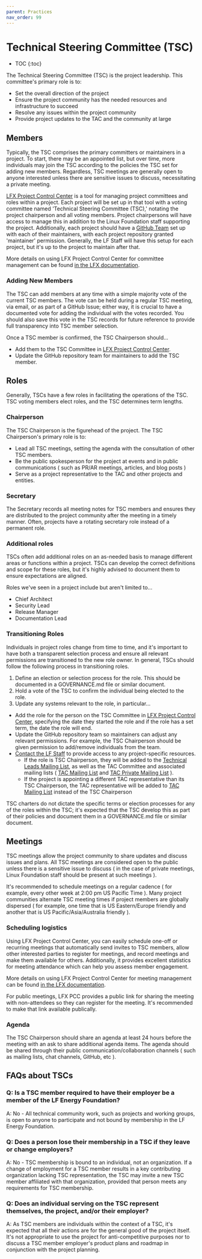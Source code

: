 ```yaml
---
parent: Practices
nav_order: 99
---
```


# Technical Steering Committee (TSC)

* TOC
{:toc}

The Technical Steering Committee (TSC) is the project leadership. This committee's primary role is to:

- Set the overall direction of the project
- Ensure the project community has the needed resources and infrastructure to succeed
- Resolve any issues within the project community
- Provide project updates to the TAC and the community at large

## Members

Typically, the TSC comprises the primary committers or maintainers in a project. To start, there may be an appointed list, but over time, more individuals may join the TSC according to the policies the TSC set for adding new members. Regardless, TSC meetings are generally open to anyone interested unless there are sensitive issues to discuss, necessitating a private meeting.

[LFX Project Control Center] is a tool for managing project committees and roles within a project. Each project will be set up in that tool with a voting committee named 'Technical Steering Committee (TSC),' notating the project chairperson and all voting members. Project chairpersons will have access to manage this in addition to the Linux Foundation staff supporting the project. Additionally, each project should have a [GitHub Team][GitHub Teams Docs] set up with each of their maintainers, with each project repository granted 'maintainer' permission. Generally, the LF Staff will have this setup for each project, but it's up to the project to maintain after that.

More details on using LFX Project Control Center for committee management can be found [in the LFX documentation][LFX PCC Committee Management Docs].

### Adding New Members

The TSC can add members at any time with a simple majority vote of the current TSC members. The vote can be held during a regular TSC meeting, via email, or as part of a GitHub Issue; either way, it is crucial to have a documented vote for adding the individual with the votes recorded. You should also save this vote in the TSC records for future reference to provide full transparency into TSC member selection.

Once a TSC member is confirmed, the TSC Chairperson should...

- Add them to the TSC Committee in [LFX Project Control Center].
- Update the GitHub repository team for maintainers to add the TSC member.

## Roles

Generally, TSCs have a few roles in facilitating the operations of the TSC. TSC voting members elect roles, and the TSC determines term lengths.

### Chairperson

The TSC Chairperson is the figurehead of the project. The TSC Chairperson's primary role is to:

- Lead all TSC meetings, setting the agenda with the consultation of other TSC members.
- Be the public spokesperson for the project at events and in public communications ( such as PR/AR meetings, articles, and blog posts )
- Serve as a project representative to the TAC and other projects and entities.

### Secretary

The Secretary records all meeting notes for TSC members and ensures they are distributed to the project community after the meeting in a timely manner. Often, projects have a rotating secretary role instead of a permanent role.

### Additional roles

TSCs often add additional roles on an as-needed basis to manage different areas or functions within a project. TSCs can develop the correct definitions and scope for these roles, but it's highly advised to document them to ensure expectations are aligned.

Roles we've seen in a project include but aren't limited to...

- Chief Architect
- Security Lead
- Release Manager
- Documentation Lead

### Transitioning Roles

Individuals in project roles change from time to time, and it's important to have both a transparent selection process and ensure all relevant permissions are transitioned to the new role owner. In general, TSCs should follow the following process in transitioning roles.

1) Define an election or selection process for the role. This should be documented in a GOVERNANCE.md file or similar document.
2) Hold a vote of the TSC to confirm the individual being elected to the role.
3) Update any systems relevant to the role, in particular...
  - Add the role for the person on the TSC Committee in [LFX Project Control Center], specifying the date they started the role and if the role has a set term, the date the role will end.
  - Update the GitHub repository team so maintainers can adjust any relevant permissions. For example, the TSC Chairperson should be given permission to add/remove individuals from the team.
  - [Contact the LF Staff][Service Desk] to provide access to any project-specific resources.
    - If the role is TSC Chairperson, they will be added to the [Technical Leads Mailing List], as well as the TAC Committee and associated mailing lists ( [TAC Mailing List] and [TAC Private Mailing List] ).
    - If the project is appointing a different TAC representative than its TSC Chairperson, the TAC representative will be added to [TAC Mailing List] instead of the TSC Chairperson

TSC charters do not dictate the specific terms or election processes for any of the roles within the TSC; it's expected that the TSC develop this as part of their policies and document them in a GOVERNANCE.md file or similar document.

## Meetings

TSC meetings allow the project community to share updates and discuss issues and plans. All TSC meetings are considered open to the public unless there is a sensitive issue to discuss ( in the case of private meetings, Linux Foundation staff should be present at such meetings ).

It's recommended to schedule meetings on a regular cadence ( for example, every other week at 2:00 pm US Pacific Time ). Many project communities alternate TSC meeting times if project members are globally dispersed ( for example, one time that is US Eastern/Europe friendly and another that is US Pacific/Asia/Australia friendly ).

### Scheduling logistics

Using LFX Project Control Center, you can easily schedule one-off or recurring meetings that automatically send invites to TSC members, allow other interested parties to register for meetings, and record meetings and make them available for others. Additionally, it provides excellent statistics for meeting attendance which can help you assess member engagement.

More details on using LFX Project Control Center for meeting management can be found [in the LFX documentation][LFX PCC Meeting Management Docs].

For public meetings, LFX PCC provides a public link for sharing the meeting with non-attendees so they can register for the meeting. It's recommended to make that link available publically.

### Agenda

The TSC Chairperson should share an agenda at least 24 hours before the meeting with an ask to share additional agenda items. The agenda should be shared through their public communication/collaboration channels ( such as mailing lists, chat channels, GitHub, etc ).

## FAQs about TSCs

### Q: Is a TSC member required to have their employer be a member of the LF Energy Foundation?

A: No - All technical community work, such as projects and working groups, is open to anyone to participate and not bound by membership in the LF Energy Foundation. 

### Q: Does a person lose their membership in a TSC if they leave or change employers?

A: No - TSC membership is bound to an individual, not an organization. If a change of employment for a TSC member results in a key contributing organization lacking TSC representation, the TSC may invite a new TSC member affiliated with that organization, provided that person meets any requirements for TSC membership. 

### Q: Does an individual serving on the TSC represent themselves, the project, and/or their employer?

A: As TSC members are individuals within the context of a TSC, it's expected that all their actions are for the general good of the project itself. It's not appropriate to use the project for anti-competitive purposes nor to discuss a TSC member employer's product plans and roadmap in conjunction with the project planning.

[TAC Mailing List]: https://lists.lfenergy.org/g/tac
[TAC Private Mailing List]: https://lists.lfenergy.org/g/tac-private
[Technical Leads Mailing List]: https://lists.lfenergy.org/g/technical-project-leads
[LFX Project Control Center]: https://projectadmin.lfx.linuxfoundation.org/
[Service Desk]: https://servicedesk.lfenergy.org
[LFX PCC Meeting Management Docs]: https://docs.linuxfoundation.org/lfx/project-control-center-pre-release/it-services-for-a-project/meetings
[LFX PCC Committee Management Docs]: https://docs.linuxfoundation.org/lfx/project-control-center-pre-release/setup-services-for-a-project/committees-setup-for-a-project
[GitHub Teams Docs]: https://docs.github.com/en/organizations/organizing-members-into-teams/about-teams

